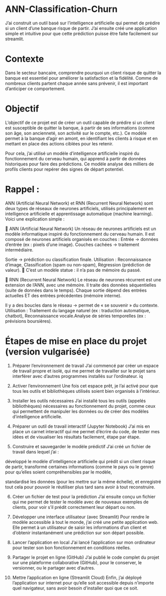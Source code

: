 # ANN-Classification-Churn
J’ai construit un outil basé sur l’intelligence artificielle qui permet de prédire si un client d’une banque risque de partir. J’ai ensuite créé une application simple et intuitive pour que cette prédiction puisse être faite facilement sur streamlit.
# Contexte
Dans le secteur bancaire, comprendre pourquoi un client risque de quitter la banque est essentiel pour améliorer la satisfaction et la fidélité. Comme de nombreux clients partent chaque année sans prévenir, il est important d’anticiper ce comportement.

# Objectif
L’objectif de ce projet est de créer un outil capable de prédire si un client est susceptible de quitter la banque, à partir de ses informations (comme son âge, son ancienneté, son activité sur le compte, etc.).
Ce modèle permet à la banque d’agir en amont, en identifiant les clients à risque et en mettant en place des actions ciblées pour les retenir.

Pour cela, j’ai utilisé un modèle d’intelligence artificielle inspiré du fonctionnement du cerveau humain, qui apprend à partir de données historiques pour faire des prédictions. Ce modèle analyse des milliers de profils clients pour repérer des signes de départ potentiel.

# Rappel :

ANN (Artificial Neural Network) et RNN (Recurrent Neural Network) sont deux types de réseaux de neurones artificiels, utilisés principalement en intelligence artificielle et apprentissage automatique (machine learning). Voici une explication simple :

🔹 ANN (Artificial Neural Network)
Un réseau de neurones artificiels est un modèle informatique inspiré du fonctionnement du cerveau humain. Il est composé de neurones artificiels organisés en couches : Entrée → données d’entrée (ex : pixels d’une image). Couches cachées → traitement intermédiaire.

Sortie → prédiction ou classification finale. Utilisation : Reconnaissance d’image, Classification (spam ou non-spam), Régression (prédiction de valeur). 🧠 C’est un modèle statue : il n’a pas de mémoire du passé.

🔹 RNN (Recurrent Neural Network)
Le réseau de neurones récurrent est une extension de l’ANN, avec une mémoire. Il traite des données séquentielles (suite de données dans le temps). Chaque sortie dépend des entrées actuelles ET des entrées précédentes (mémoire interne).

Il y a des boucles dans le réseau → permet de « se souvenir » du contexte. Utilisation : Traitement du langage naturel (ex : traduction automatique, chatbot), Reconnaissance vocale.Analyse de séries temporelles (ex : prévisions boursières).


# Étapes de mise en place du projet (version vulgarisée)
1) Préparer l’environnement de travail
J’ai commencé par créer un espace de travail propre et isolé, qui me permet de travailler sur le projet sans interférer avec d’autres programmes installés sur l’ordinateur.
iq
2) Activer l’environnement
Une fois cet espace prêt, je l’ai activé pour que tous les outils et bibliothèques utilisés soient bien organisés à l’intérieur.

3) Installer les outils nécessaires
J’ai installé tous les outils (appelés bibliothèques) nécessaires au fonctionnement du projet, comme ceux qui permettent de manipuler les données ou de créer des modèles d’intelligence artificielle.

4) Préparer un outil de travail interactif (Jupyter Notebook)
J’ai mis en place un carnet interactif qui me permet d’écrire du code, de tester mes idées et de visualiser les résultats facilement, étape par étape.

5) Construire et sauvegarder le modèle prédictif
J’ai créé un fichier de travail dans lequel j’ai :

développé le modèle d’intelligence artificielle qui prédit si un client risque de partir, transformé certaines informations (comme le pays ou le genre) pour qu’elles soient compréhensibles par le modèle,

standardisé les données (pour les mettre sur la même échelle), et enregistré tout cela pour pouvoir le réutiliser plus tard sans avoir à tout reconstruire.

6) Créer un fichier de test pour la prédiction
J’ai ensuite conçu un fichier qui me permet de tester le modèle avec de nouveaux exemples de clients, pour voir s’il prédit correctement leur départ ou non.

7) Développer une interface utilisateur (avec Streamlit)
Pour rendre le modèle accessible à tout le monde, j’ai créé une petite application web. Elle permet à un utilisateur de saisir les informations d’un client et d’obtenir instantanément une prédiction sur son départ possible.

8) Lancer l’application en local
J’ai lancé l’application sur mon ordinateur pour tester son bon fonctionnement en conditions réelles.

9) Partager le projet en ligne (GitHub)
J’ai publié le code complet du projet sur une plateforme collaborative (GitHub), pour le conserver, le versionner, ou le partager avec d’autres.

10) Mettre l’application en ligne (Streamlit Cloud)
Enfin, j’ai déployé l’application sur internet pour qu’elle soit accessible depuis n’importe quel navigateur, sans avoir besoin d’installer quoi que ce soit.

